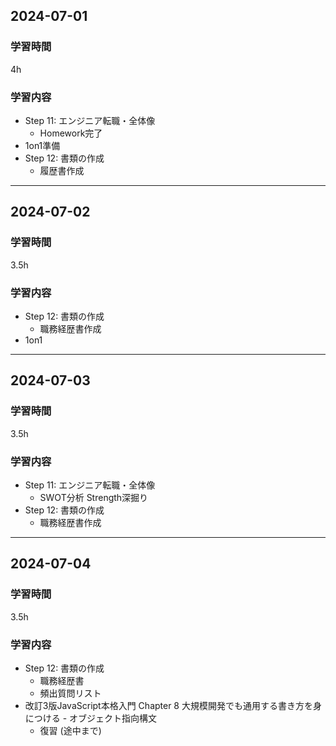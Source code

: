 ## 2024-07-01
### 学習時間
4h
### 学習内容
- Step 11: エンジニア転職・全体像
    - Homework完了
- 1on1準備
- Step 12: 書類の作成
    - 履歴書作成
___
## 2024-07-02
### 学習時間
3.5h
### 学習内容
- Step 12: 書類の作成
    - 職務経歴書作成
- 1on1
___
## 2024-07-03
### 学習時間
3.5h
### 学習内容
- Step 11: エンジニア転職・全体像
    - SWOT分析 Strength深掘り
- Step 12: 書類の作成
    - 職務経歴書作成
___
## 2024-07-04
### 学習時間
3.5h
### 学習内容
- Step 12: 書類の作成
    - 職務経歴書
    - 頻出質問リスト
- 改訂3版JavaScript本格入門 Chapter 8 大規模開発でも通用する書き方を身につける - オブジェクト指向構文
    - 復習 (途中まで)

